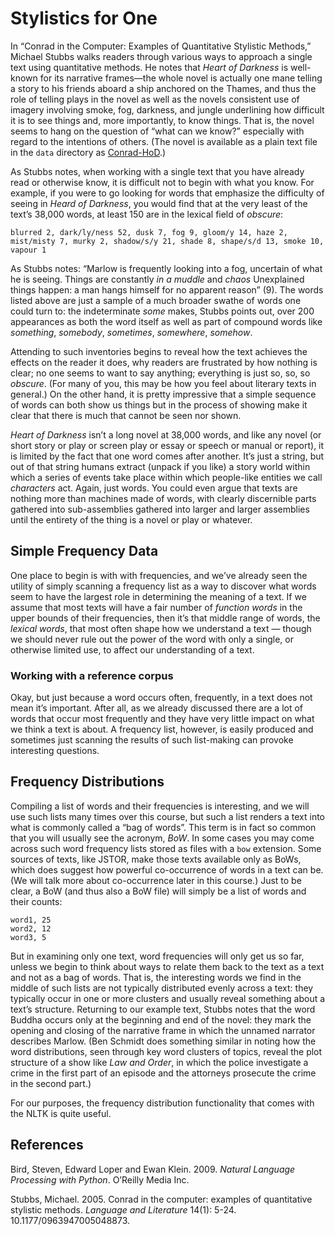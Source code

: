 # Stylistics for One

In “Conrad in the Computer: Examples of Quantitative Stylistic Methods,” Michael Stubbs walks readers through various ways to approach a single text using quantitative methods. He notes that *Heart of Darkness* is well-known for its narrative frames—the whole novel is actually one mane telling a story to his friends aboard a ship anchored on the Thames, and thus the role of telling plays in the novel as well as the novels consistent use of imagery involving smoke, fog, darkness, and jungle underlining how difficult it is to see things and, more importantly, to know things. That is, the novel seems to hang on the question of “what can we know?” especially with regard to the intentions of others. (The novel is available as a plain text file in the `data` directory as [Conrad-HoD](../data/Conrad-HoD.txt).)

As Stubbs notes, when working with a single text that you have already read or otherwise know, it is difficult not to begin with what you know. For example, if you were to go looking for words that emphasize the difficulty of seeing in *Heard of Darkness*, you would find that at the very least of the text’s 38,000 words, at least 150 are in the lexical field of *obscure*:

```
blurred 2, dark/ly/ness 52, dusk 7, fog 9, gloom/y 14, haze 2, mist/misty 7, murky 2, shadow/s/y 21, shade 8, shape/s/d 13, smoke 10, vapour 1
```

As Stubbs notes: “Marlow is frequently looking into a fog, uncertain of what he is seeing. Things are constantly *in a muddle* and *chaos* Unexplained things happen: a man hangs himself for no apparent reason” (9). The words listed above are just a sample of a much broader swathe of words one could turn to: the indeterminate *some* makes, Stubbs points out, over 200 appearances as both the word itself as well as part of compound words like *something*, *somebody*, *sometimes*, *somewhere*, *somehow*. 

Attending to such inventories begins to reveal how the text achieves the effects on the reader it does, why readers are frustrated by how nothing is clear; no one seems to want to say anything; everything is just so, so, so *obscure*. (For many of you, this may be how you feel about literary texts in general.) On the other hand, it is pretty impressive that a simple sequence of words can both show us things but in the process of showing make it clear that there is much that cannot be seen nor shown. 

*Heart of Darkness* isn’t a long novel at 38,000 words, and like any novel (or short story or play or screen play or essay or speech or manual or report), it is limited by the fact that one word comes after another. It’s just a string, but out of that string humans extract (unpack if you like) a story world within which a series of events take place within which people-like entities we call *characters* act. Again, just words. You could even argue that texts are nothing more than machines made of words, with clearly discernible parts gathered into sub-assemblies gathered into larger and larger assemblies until the entirety of the thing is a novel or play or whatever.

## Simple Frequency Data

One place to begin is with with frequencies, and we’ve already seen the utility of simply scanning a frequency list as a way to discover what words seem to have the largest role in determining the meaning of a text. If we assume that most texts will have a fair number of *function words* in the upper bounds of their frequencies, then it’s that middle range of words, the *lexical words*, that most often shape how we understand a text — though we should never rule out the power of the word with only a single, or otherwise limited use, to affect our understanding of a text.

### Working with a reference corpus

Okay, but just because a word occurs often, frequently, in a text does not mean it’s important. After all, as we already discussed there are a lot of words that occur most frequently and they have very little impact on what we think a text is about. A frequency list, however, is easily produced and sometimes just scanning the results of such list-making can provoke interesting questions. 

## Frequency Distributions

Compiling a list of words and their frequencies is interesting, and we will use such lists many times over this course, but such a list renders a text into what is commonly called a “bag of words”. This term is in fact so common that you will usually see the acronym, *BoW*. In some cases you may come across such word frequency lists stored as files with a `bow` extension. Some sources of texts, like JSTOR, make those texts available only as BoWs, which does suggest how powerful co-occurrence of words in a text can be. (We will talk more about co-occurrence later in this course.) Just to be clear, a BoW (and thus also a BoW file) will simply be a list of words and their counts:

```
word1, 25
word2, 12
word3, 5
```

But in examining only one text, word frequencies will only get us so far, unless we begin to think about ways to relate them back to the text as a text and not as a bag of words. That is, the interesting words we find in the middle of such lists are not typically distributed evenly across a text: they typically occur in one or more clusters and usually reveal something about a text’s structure. Returning to our example text, Stubbs notes that the word Buddha occurs only at the beginning and end of the novel: they mark the opening and closing of the narrative frame in which the unnamed narrator describes Marlow. (Ben Schmidt does something similar in noting how the word distributions, seen through key word clusters of topics, reveal the plot structure of a show like *Law and Order*, in which the police investigate a crime in the first part of an episode and the attorneys prosecute the crime in the second part.)

For our purposes, the frequency distribution functionality that comes with the NLTK is quite useful.

## References

Bird, Steven, Edward Loper and Ewan Klein. 2009. *Natural Language Processing with Python*. O’Reilly Media Inc.

Stubbs, Michael. 2005. Conrad in the computer: examples of quantitative stylistic methods. *Language and Literature* 14(1): 5-24. 10.1177/0963947005048873. 
